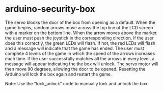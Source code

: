 # arduino-security-box

The servo blocks the door of the box from opening as a default. When the game begins, random arrows move across the top line of the LCD screen with a marker on the bottom line. When the arrow moves above the marker, the user must push the joystick in the corresponding direction. If the user does this correctly, the green LEDs will flash. If not, the red LEDs will flash and a message will indicate that the game has ended. The user must complete 4 levels of the game in which the speed of the arrows increases each time. If the user successfully matches all the arrows in every level, a message will appear indicating the the box will unlock. The servo motor will then move 90 degrees, allowing the door to be opened. Resetting the Arduino will lock the box again and restart the game.  

Note: Use the "lock_unlock" code to manually lock and unlock the box.
